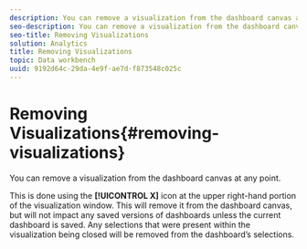 ```yaml
---
description: You can remove a visualization from the dashboard canvas at any point.
seo-description: You can remove a visualization from the dashboard canvas at any point.
seo-title: Removing Visualizations
solution: Analytics
title: Removing Visualizations
topic: Data workbench
uuid: 9192d64c-29da-4e9f-ae7d-f873548c025c
---
```


# Removing Visualizations{#removing-visualizations}

You can remove a visualization from the dashboard canvas at any point.

This is done using the **[!UICONTROL X]** icon at the upper right-hand portion of the visualization window. This will remove it from the dashboard canvas, but will not impact any saved versions of dashboards unless the current dashboard is saved. Any selections that were present within the visualization being closed will be removed from the dashboard’s selections. 
